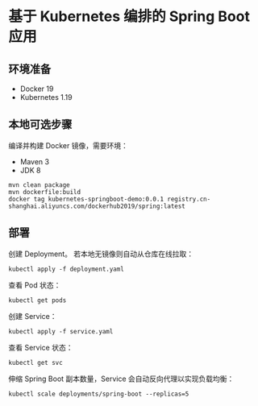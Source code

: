 # 基于 Kubernetes 编排的 Spring Boot 应用

## 环境准备
- Docker 19
- Kubernetes 1.19

## 本地可选步骤

编译并构建 Docker 镜像，需要环境：
- Maven 3
- JDK 8

```shell script
mvn clean package
mvn dockerfile:build
docker tag kubernetes-springboot-demo:0.0.1 registry.cn-shanghai.aliyuncs.com/dockerhub2019/spring:latest    
```

## 部署

创建 Deployment。 若本地无镜像则自动从仓库在线拉取：
```shell script
kubectl apply -f deployment.yaml
```

查看 Pod 状态：
```shell script
kubectl get pods                                                                                                                                                                          
```

创建 Service：
```shell script
kubectl apply -f service.yaml
```

查看 Service 状态：
```shell script
kubectl get svc
```

伸缩 Spring Boot 副本数量，Service 会自动反向代理以实现负载均衡：
```shell script
kubectl scale deployments/spring-boot --replicas=5   
```